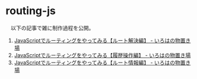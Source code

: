 # routing-js
　以下の記事で雑に制作過程を公開。

1. [JavaScriptでルーティングをやってみる【ルート解決編】 - いろはの物置き場](https://168iroha.net/blog/topic/?id=202306140115)
2. [JavaScriptでルーティングをやってみる【履歴操作編】 - いろはの物置き場](https://168iroha.net/blog/topic/?id=202306260059)
3. [JavaScriptでルーティングをやってみる【ルート情報編】 - いろはの物置き場](https://168iroha.net/blog/topic/?id=202307210051)
